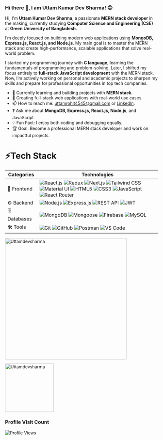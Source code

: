 ### Hi there 👋, I am Uttam Kumar Dev Sharma! 😊  

Hi, I'm **Uttam Kumar Dev Sharma**, a passionate **MERN stack developer** in the making, currently studying **Computer Science and Engineering (CSE)** at **Green University of Bangladesh**.  

I’m deeply focused on building modern web applications using **MongoDB, Express.js, React.js, and Node.js**. My main goal is to master the MERN stack and create high-performance, scalable applications that solve real-world problem.  

I started my programming journey with **C language**, learning the fundamentals of programming and problem-solving. Later, I shifted my focus entirely to **full-stack JavaScript development** with the MERN stack. Now, I’m actively working on personal and academic projects to sharpen my skills and prepare for professional opportunities in top tech companies.  

- 🌱 Currently learning and building projects with **MERN stack**.  
- 💼 Creating full-stack web applications with real-world use cases.  
- 📫 How to reach me: [uttamrohit4545@gmail.com](mailto:uttamrohit4545@gmail.com) or [LinkedIn](https://www.linkedin.com/in/uttamkds/).  
- ❓ Ask me about **MongoDB, Express.js, React.js, Node.js**, and JavaScript.  
- 💡 Fun Fact: I enjoy both coding and debugging equally.  
- 🏆 Goal: Become a professional MERN stack developer and work on impactful projects.

 # ⚡Tech Stack

| Categories | Technologies |
|------------|----------------------------------------------------------------------------------------------------------------|
| 🚀 Frontend | ![React.js](https://img.shields.io/badge/React.js-20232A?style=flat-square&logo=react&logoColor=61DAFB) ![Redux](https://img.shields.io/badge/Redux-593D88?style=flat-square&logo=redux&logoColor=white) ![Next.js](https://img.shields.io/badge/Next.js-000000?style=flat-square&logo=nextdotjs&logoColor=white) ![Tailwind CSS](https://img.shields.io/badge/Tailwind_CSS-38B2AC?style=flat-square&logo=tailwind-css&logoColor=white) ![Material UI](https://img.shields.io/badge/Material_UI-007FFF?style=flat-square&logo=mui&logoColor=white) ![HTML5](https://img.shields.io/badge/HTML5-E34F26?style=flat-square&logo=html5&logoColor=white) ![CSS3](https://img.shields.io/badge/CSS3-1572B6?style=flat-square&logo=css3&logoColor=white) ![JavaScript](https://img.shields.io/badge/JavaScript_ES6+-323330?style=flat-square&logo=javascript&logoColor=F7DF1E) ![React Router](https://img.shields.io/badge/React_Router-CA4245?style=flat-square&logo=react-router&logoColor=white) |
| ⚙️ Backend | ![Node.js](https://img.shields.io/badge/Node.js-43853D?style=flat-square&logo=node.js&logoColor=white) ![Express.js](https://img.shields.io/badge/Express.js-404D59?style=flat-square&logo=express&logoColor=white) ![REST API](https://img.shields.io/badge/REST_API-005571?style=flat-square) ![JWT](https://img.shields.io/badge/JWT-f73f51?style=flat-square&logo=json-web-tokens&logoColor=white) |
| 🗄️ Databases | ![MongoDB](https://img.shields.io/badge/MongoDB-4EA94B?style=flat-square&logo=mongodb&logoColor=white) ![Mongoose](https://img.shields.io/badge/Mongoose-a03333?style=flat-square&logo=mongoose&logoColor=white) ![Firebase](https://img.shields.io/badge/Firebase-ffcb2b?style=flat-square&logo=firebase&logoColor=white) ![MySQL](https://img.shields.io/badge/MySQL-4479A1?style=flat-square&logo=mysql&logoColor=white) |
| 🛠️ Tools | ![Git](https://img.shields.io/badge/Git-E44C30?style=flat-square&logo=git&logoColor=white) ![GitHub](https://img.shields.io/badge/GitHub-100000?style=flat-square&logo=github&logoColor=white) ![Postman](https://img.shields.io/badge/Postman-FF6C37?style=flat-square&logo=postman&logoColor=white) ![VS Code](https://img.shields.io/badge/VS_Code-0078D4?style=flat-square&logo=visualstudiocode&logoColor=white) |

<!-- Top Languages- <img src="https://github-readme-stats.vercel.app/api/top-langs?username=Uttamdevsharma&show_icons=true&locale=en&layout=compact&theme=tokyonight" alt="Uttamdevsharma" align="center" height=201/> -->


<!-- GitHub Streak Stats -->
<a href="#"><img src="https://github-readme-streak-stats.herokuapp.com/?user=Uttamdevsharma&theme=tokyonight" alt="Uttamdevsharma" align="center" width=400/></a>

<!-- GitHub General Stats -->
<a href="#"><img src="https://github-readme-stats.vercel.app/api?username=Uttamdevsharma&show_icons=true&locale=en&theme=tokyonight" alt="Uttamdevsharma" align="center" height=160 /></a>

### Profile Visit Count
![Profile Views](https://komarev.com/ghpvc/?username=Uttamdevsharma&style=flat-square&color=blue)


